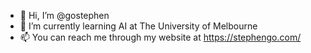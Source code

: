 - 👋 Hi, I’m @gostephen
- 🌱 I’m currently learning AI at The University of Melbourne
- 📫 You can reach me through my website at https://stephengo.com/

<!---
gostephen/gostephen is a ✨ special ✨ repository because its `README.md` (this file) appears on your GitHub profile.
You can click the Preview link to take a look at your changes.
--->
